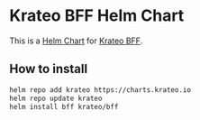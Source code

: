 # Krateo BFF Helm Chart

This is a [Helm Chart](https://helm.sh/docs/topics/charts/) for [Krateo BFF](https://github.com/krateoplatformops/bff).

## How to install

```sh
helm repo add krateo https://charts.krateo.io
helm repo update krateo
helm install bff krateo/bff
```
